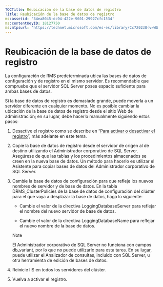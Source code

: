 ```yaml
---
TOCTitle: Reubicación de la base de datos de registro
Title: Reubicación de la base de datos de registro
ms:assetid: '34ea8045-dc94-422e-9601-29927cfc1534'
ms:contentKeyID: 18127750
ms:mtpsurl: 'https://technet.microsoft.com/es-es/library/Cc720238(v=WS.10)'
---
```


Reubicación de la base de datos de registro
===========================================

La configuración de RMS predeterminada ubica las bases de datos de configuración y de registro en el mismo servidor. Es recomendable que compruebe que el servidor SQL Server posea espacio suficiente para ambas bases de datos.

Si la base de datos de registro es demasiado grande, puede moverla a un servidor diferente en cualquier momento. No es posible cambiar la ubicación de la base de datos de registro desde el sitio Web de administración; en su lugar, debe hacerlo manualmente siguiendo estos pasos:

1.  Desactive el registro como se describe en “[Para activar o desactivar el registro](https://technet.microsoft.com/8e672f95-566f-4070-9a2a-2f70f087148f)”, más adelante en este tema.

2.  Copie la base de datos de registro desde el servidor de origen al de destino utilizando el Administrador corporativo de SQL Server. Asegúrese de que las tablas y los procedimientos almacenados se creen en la nueva base de datos. Un método para hacerlo es utilizar el Asistente para copiar bases de datos del Administrador corporativo de SQL Server.

3.  Cambie la base de datos de configuración para que refleje los nuevos nombres de servidor y de base de datos. En la tabla DRMS\_ClusterPolicies de la base de datos de configuración del clúster para el que vaya a desplazar la base de datos, haga lo siguiente:

    -   Cambie el valor de la directiva LoggingDatabaseServer para reflejar el nombre del nuevo servidor de base de datos.

    -   Cambie el valor de la directiva LoggingDatabaseName para reflejar el nuevo nombre de la base de datos.

    > [!NOTE]
    > El Administrador corporativo de SQL Server no funciona con campos db\_variant, por lo que no puede utilizarlo para esta tarea. En su lugar, puede utilizar el Analizador de consultas, incluido con SQL Server, u otra herramienta de edición de bases de datos. 

4.  Reinicie IIS en todos los servidores del clúster.

5.  Vuelva a activar el registro.